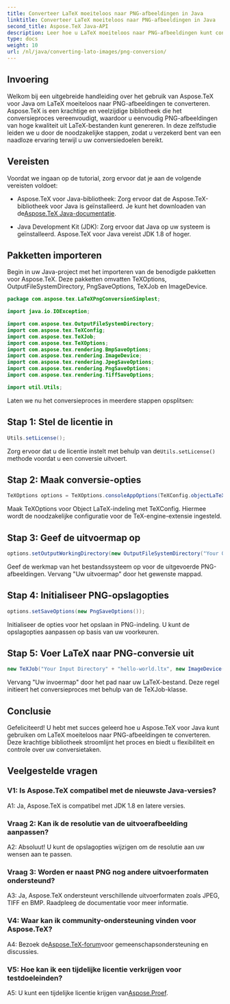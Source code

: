 ```yaml
---
title: Converteer LaTeX moeiteloos naar PNG-afbeeldingen in Java
linktitle: Converteer LaTeX moeiteloos naar PNG-afbeeldingen in Java
second_title: Aspose.TeX Java-API
description: Leer hoe u LaTeX moeiteloos naar PNG-afbeeldingen kunt converteren in Java met behulp van Aspose.TeX. Volg onze stapsgewijze handleiding voor een naadloze integratie.
type: docs
weight: 10
url: /nl/java/converting-lato-images/png-conversion/
---
```

## Invoering

Welkom bij een uitgebreide handleiding over het gebruik van Aspose.TeX voor Java om LaTeX moeiteloos naar PNG-afbeeldingen te converteren. Aspose.TeX is een krachtige en veelzijdige bibliotheek die het conversieproces vereenvoudigt, waardoor u eenvoudig PNG-afbeeldingen van hoge kwaliteit uit LaTeX-bestanden kunt genereren. In deze zelfstudie leiden we u door de noodzakelijke stappen, zodat u verzekerd bent van een naadloze ervaring terwijl u uw conversiedoelen bereikt.

## Vereisten

Voordat we ingaan op de tutorial, zorg ervoor dat je aan de volgende vereisten voldoet:

-  Aspose.TeX voor Java-bibliotheek: Zorg ervoor dat de Aspose.TeX-bibliotheek voor Java is geïnstalleerd. Je kunt het downloaden van de[Aspose.TeX Java-documentatie](https://reference.aspose.com/tex/java/).

- Java Development Kit (JDK): Zorg ervoor dat Java op uw systeem is geïnstalleerd. Aspose.TeX voor Java vereist JDK 1.8 of hoger.

## Pakketten importeren

Begin in uw Java-project met het importeren van de benodigde pakketten voor Aspose.TeX. Deze pakketten omvatten TeXOptions, OutputFileSystemDirectory, PngSaveOptions, TeXJob en ImageDevice.

```java
package com.aspose.tex.LaTeXPngConversionSimplest;

import java.io.IOException;

import com.aspose.tex.OutputFileSystemDirectory;
import com.aspose.tex.TeXConfig;
import com.aspose.tex.TeXJob;
import com.aspose.tex.TeXOptions;
import com.aspose.tex.rendering.BmpSaveOptions;
import com.aspose.tex.rendering.ImageDevice;
import com.aspose.tex.rendering.JpegSaveOptions;
import com.aspose.tex.rendering.PngSaveOptions;
import com.aspose.tex.rendering.TiffSaveOptions;

import util.Utils;
```

Laten we nu het conversieproces in meerdere stappen opsplitsen:

## Stap 1: Stel de licentie in

```java
Utils.setLicense();
```

 Zorg ervoor dat u de licentie instelt met behulp van de`Utils.setLicense()` methode voordat u een conversie uitvoert.

## Stap 2: Maak conversie-opties

```java
TeXOptions options = TeXOptions.consoleAppOptions(TeXConfig.objectLaTeX());
```

Maak TeXOptions voor Object LaTeX-indeling met TeXConfig. Hiermee wordt de noodzakelijke configuratie voor de TeX-engine-extensie ingesteld.

## Stap 3: Geef de uitvoermap op

```java
options.setOutputWorkingDirectory(new OutputFileSystemDirectory("Your Output Directory"));
```

Geef de werkmap van het bestandssysteem op voor de uitgevoerde PNG-afbeeldingen. Vervang "Uw uitvoermap" door het gewenste mappad.

## Stap 4: Initialiseer PNG-opslagopties

```java
options.setSaveOptions(new PngSaveOptions());
```

Initialiseer de opties voor het opslaan in PNG-indeling. U kunt de opslagopties aanpassen op basis van uw voorkeuren.

## Stap 5: Voer LaTeX naar PNG-conversie uit

```java
new TeXJob("Your Input Directory" + "hello-world.ltx", new ImageDevice(), options).run();
```

Vervang "Uw invoermap" door het pad naar uw LaTeX-bestand. Deze regel initieert het conversieproces met behulp van de TeXJob-klasse.

## Conclusie

Gefeliciteerd! U hebt met succes geleerd hoe u Aspose.TeX voor Java kunt gebruiken om LaTeX moeiteloos naar PNG-afbeeldingen te converteren. Deze krachtige bibliotheek stroomlijnt het proces en biedt u flexibiliteit en controle over uw conversietaken.

## Veelgestelde vragen

### V1: Is Aspose.TeX compatibel met de nieuwste Java-versies?

A1: Ja, Aspose.TeX is compatibel met JDK 1.8 en latere versies.

### Vraag 2: Kan ik de resolutie van de uitvoerafbeelding aanpassen?

A2: Absoluut! U kunt de opslagopties wijzigen om de resolutie aan uw wensen aan te passen.

### Vraag 3: Worden er naast PNG nog andere uitvoerformaten ondersteund?

A3: Ja, Aspose.TeX ondersteunt verschillende uitvoerformaten zoals JPEG, TIFF en BMP. Raadpleeg de documentatie voor meer informatie.

### V4: Waar kan ik community-ondersteuning vinden voor Aspose.TeX?

 A4: Bezoek de[Aspose.TeX-forum](https://forum.aspose.com/c/tex/47)voor gemeenschapsondersteuning en discussies.

### V5: Hoe kan ik een tijdelijke licentie verkrijgen voor testdoeleinden?

 A5: U kunt een tijdelijke licentie krijgen van[Aspose.Proef](https://purchase.aspose.com/temporary-license/).